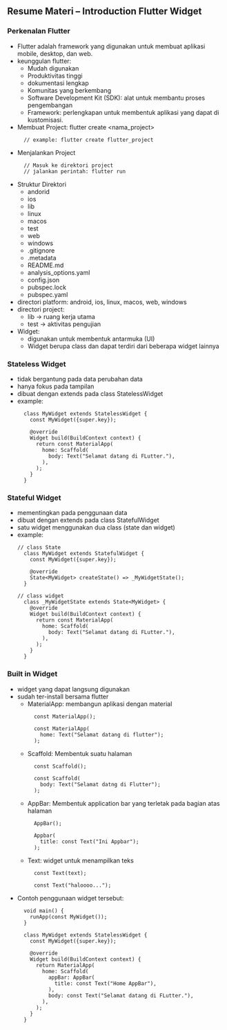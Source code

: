## Resume Materi – Introduction Flutter Widget
### Perkenalan Flutter
  - Flutter adalah framework yang digunakan untuk membuat aplikasi mobile, desktop, dan web.
  - keunggulan flutter:
    - Mudah digunakan
    - Produktivitas tinggi
    - dokumentasi lengkap
    - Komunitas yang berkembang
    - Software Development Kit (SDK): alat untuk membantu proses pengembangan
    - Framework: perlengkapan untuk membentuk aplikasi yang dapat di kustomisasi.
  - Membuat Project: flutter create <nama_project>
    ```
      // example: flutter create flutter_project
    ```
  - Menjalankan Project
    ```
      // Masuk ke direktori project
      // jalankan perintah: flutter run
    ```
  - Struktur Direktori
    - andorid
    - ios
    - lib
    - linux
    - macos
    - test
    - web
    - windows
    - .gitignore
    - .metadata
    - README.md
    - analysis_options.yaml
    - config.json
    - pubspec.lock
    - pubspec.yaml
  - directori platform: android, ios, linux, macos, web, windows
  - directori project: 
    - lib -> ruang kerja utama
    - test -> aktivitas pengujian
  - Widget:
    - digunakan untuk membentuk antarmuka (UI)
    - Widget berupa class dan dapat terdiri dari beberapa widget lainnya
### Stateless Widget
  - tidak bergantung pada data perubahan data
  - hanya fokus pada tampilan
  - dibuat dengan extends pada class StatelessWidget
  - example:
    ```
      class MyWidget extends StatelessWidget {
        const MyWidget({super.key});

        @override
        Widget build(BuildContext context) {
          return const MaterialApp(
            home: Scaffold(
              body: Text("Selamat datang di FLutter."),
            ),
          );
        }
      }
    ```
### Stateful Widget
  - mementingkan pada penggunaan data
  - dibuat dengan extends pada class StatefulWidget
  - satu widget menggunakan dua class (state dan widget)
  - example:
    ```
    // class State
      class MyWidget extends StatefulWidget {
        const MyWidget({super.key});

        @override
        State<MyWidget> createState() => _MyWidgetState();
      }

    // class widget
      class _MyWidgetState extends State<MyWidget> {
        @override
        Widget build(BuildContext context) {
          return const MaterialApp(
            home: Scaffold(
              body: Text("Selamat datang di FLutter."),
            ),
          );
        }
      }
    ```
### Built in Widget
  - widget yang dapat langsung digunakan
  - sudah ter-install bersama flutter
    - MaterialApp: membangun aplikasi dengan material
      ```
        const MaterialApp();
      ```
      ```
        const MaterialApp(
          home: Text("Selamat datang di flutter");
        );
      ```
    - Scaffold: Membentuk suatu halaman
      ```
        const Scaffold();
      ```
      ```
        const Scaffold(
          body: Text("Selamat datng di Flutter");
        );
      ```
    - AppBar: Membentuk application bar yang terletak pada bagian atas halaman
      ```
        AppBar();
      ```
      ```
        Appbar(
          title: const Text("Ini Appbar");
        );
      ```
    - Text: widget untuk menampilkan teks
      ```
        const Text(text);
      ```
      ```
        const Text("haloooo...");
      ```
  - Contoh penggunaan widget tersebut:
    ```
      void main() {
        runApp(const MyWidget());
      }
    ```
    ```
      class MyWidget extends StatelessWidget {
        const MyWidget({super.key});

        @override
        Widget build(BuildContext context) {
          return MaterialApp(
            home: Scaffold(
              appBar: AppBar(
                title: const Text("Home AppBar"),
              ),
              body: const Text("Selamat datang di FLutter."),
            ),
          );
        }
      }
    ```